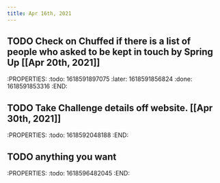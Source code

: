 ```yaml
---
title: Apr 16th, 2021
---
```


## TODO Check on Chuffed if there is a list of people who asked to be kept in touch by Spring Up [[Apr 20th, 2021]]
:PROPERTIES:
:todo: 1618591897075
:later: 1618591856824
:done: 1618591853316
:END:
## TODO Take Challenge details off website. [[Apr 30th, 2021]]
:PROPERTIES:
:todo: 1618592048188
:END:
## TODO anything you want
:PROPERTIES:
:todo: 1618596482045
:END:
##
